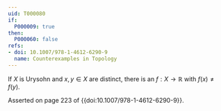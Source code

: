 ```yaml
---
uid: T000080
if:
  P000009: true
then:
  P000060: false
refs:
- doi: 10.1007/978-1-4612-6290-9
  name: Counterexamples in Topology
---
```


If $X$ is Urysohn and $x,y \in X$ are distinct, there is an $f:X \rightarrow \mathbb{R}$ with $f(x) \neq f(y)$.

Asserted on page 223 of {{doi:10.1007/978-1-4612-6290-9}}.
